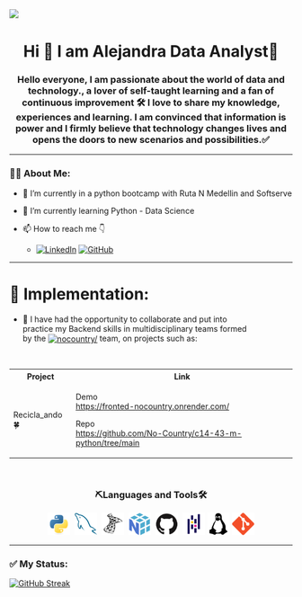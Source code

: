 <div id="header" aligne="center">
  <img src="![giphy](https://user-images.githubusercontent.com/97615442/208200621-88ff748c-e0cf-4f49-abe2-e405d6645620.gif)"width="200"/>
  <h1 align="center">Hi 👋 I am Alejandra Data Analyst👩</h1>
  <h3 align="center">Hello everyone, I am passionate about the world of data and technology., a lover of self-taught learning and a fan of continuous improvement 🛠 I love to share my knowledge, experiences and learning. I am convinced that information is power and I firmly believe that technology changes lives and opens the doors to new scenarios and possibilities.✅</h3>
</div> 

---

### 👨‍💻 About Me:

- 🔭 I’m currently in a python bootcamp with Ruta N Medellin and Softserve
     
- 🌱 I’m currently learning Python - Data Science
   
- 📫 How to reach me 👇
    * [![LinkedIn](https://img.shields.io/badge/linkedin%20-%230077B5.svg?&style=for-the-badge&logo=linkedin&logoColor=white)](https://www.linkedin.com/in/alejandrazapatap) [![GitHub](https://img.shields.io/badge/GitHub-100000?style=for-the-badge&logo=github&logoColor=white)](https://github.com/alejandrazapatap)
---
  # 🌱 Implementation:
 
 - 👯 I have had the opportunity to collaborate and put into  <br> practice my Backend skills in multidisciplinary teams formed <br> by the <a href="https://www.nocountry.tech/" target="blank"><img align="center" src="https://firebasestorage.googleapis.com/v0/b/my-books-app-bbf9b.appspot.com/o/nocountry-sf.png?alt=media&token=b25df34c-5525-4c33-a792-d4b5a4b2a32a" alt="nocountry/" height="25" width="auto" /></a> team, on projects such as:
  <br>
<table>
  <tr>
    <th>Project</th>
    <th>Link</th>
  </tr>
  <tr>
    <td>Recicla_ando🍀</td> 
    <td>
     <p>Demo <br> <a href="https://fronted-nocountry.onrender.com/">https://fronted-nocountry.onrender.com/</a></p>
      <p>Repo <br><a href="https://github.com/No-Country/c14-43-m-python/tree/main">https://github.com/No-Country/c14-43-m-python/tree/main</a></p>
    </td>
  </tr>
</table>
  <br>

      

<div align="center"<br>
     <h3>⛏Languages and Tools🛠</h3>
     <div>
      <img src="https://github.com/devicons/devicon/blob/master/icons/python/python-original.svg" title="Python" alt="Python" width="40" heigth="40"/>&nbsp;
      <img src="https://github.com/devicons/devicon/blob/master/icons/mysql/mysql-original.svg" title="MySQL" alt="HTML" width="40" heigth="40"/>&nbsp;
      <img src="https://github.com/devicons/devicon/blob/master/icons/microsoftsqlserver/microsoftsqlserver-plain.svg" title="SQLServer" alt="HTML" width="40" heigth="40"/>&nbsp;
      <img src="https://github.com/devicons/devicon/blob/master/icons/numpy/numpy-original.svg" title="Numpy" alt="HTML" width="40" heigth="40"/>&nbsp;
      <img src="https://github.com/devicons/devicon/blob/master/icons/github/github-original.svg" title="GitHub" alt="HTML" width="40" heigth="40"/>&nbsp;
      <img src="https://github.com/devicons/devicon/blob/master/icons/pandas/pandas-original.svg" title="Pandas" alt="HTML" width="40" heigth="40"/>
      <img src="https://github.com/devicons/devicon/blob/master/icons/linux/linux-plain.svg" title="Linux" alt="HTML" width="40" heigth="40"/>
      <img src="https://github.com/devicons/devicon/blob/master/icons/git/git-original.svg" title="Git" alt="HTML" width="40" heigth="40"/>
     </div>
</div>

---

### ✅ My Status:

[![GitHub Streak](http://github-readme-streak-stats.herokuapp.com?user=alejandrazapatap&theme=radical&hide_border=falso&mode=weekly)](https://git.io/streak-stats)
